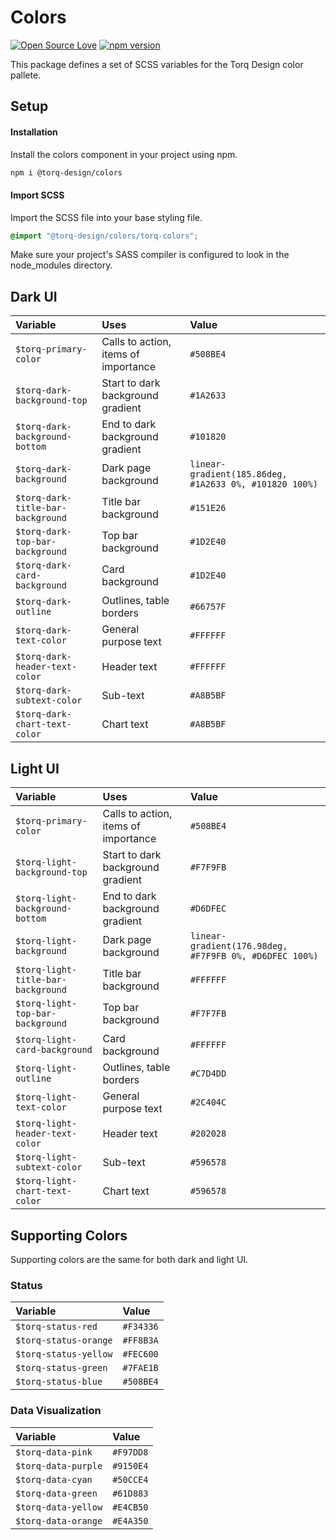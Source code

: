 # Colors

[![Open Source Love](https://badges.frapsoft.com/os/mit/mit.svg?v=102)](https://github.com/ellerbrock/open-source-badge/)
[![npm version](https://badge.fury.io/js/%40torq-design%2Fcolors.svg)](https://badge.fury.io/js/%40torq-design%2Fcolors)

This package defines a set of SCSS variables for the Torq Design color pallete.


<!-- #### [Demo in StackBlitz](https://stackblitz.com/edit/torq-typography-demo) -->

<!-- #### [Full Documentation](torqwebsite) -->


## Setup

#### Installation
Install the colors component in your project using npm.

```bash
npm i @torq-design/colors
```

#### Import SCSS

Import the SCSS file into your base styling file.

```css
@import "@torq-design/colors/torq-colors";
```

Make sure your project's SASS compiler is configured to look in the node_modules directory.


## Dark UI
| Variable                            | Uses                                 | Value     |
| :---------------------------------  | :----------------------------------  | :-------  |
| `$torq-primary-color`               | Calls to action, items of importance | `#508BE4` |
| `$torq-dark-background-top`         | Start to dark background gradient    | `#1A2633` |
| `$torq-dark-background-bottom`      | End to dark background gradient      | `#101820` |
| `$torq-dark-background`             | Dark page background                 | `linear-gradient(185.86deg, #1A2633 0%, #101820 100%)` |
| `$torq-dark-title-bar-background`   | Title bar background                 | `#151E26` |
| `$torq-dark-top-bar-background`     | Top bar background                   | `#1D2E40` |
| `$torq-dark-card-background`        | Card background                      | `#1D2E40` |
| `$torq-dark-outline`                | Outlines, table borders              | `#66757F` |
| `$torq-dark-text-color`             | General purpose text                 | `#FFFFFF` |
| `$torq-dark-header-text-color`      | Header text                          | `#FFFFFF` |
| `$torq-dark-subtext-color`          | Sub-text                             | `#A8B5BF` |
| `$torq-dark-chart-text-color`       | Chart text                           | `#A8B5BF` |


## Light UI
| Variable                            | Uses                                 | Value     |
| :---------------------------------  | :----------------------------------  | :-------  |
| `$torq-primary-color`               | Calls to action, items of importance | `#508BE4` |
| `$torq-light-background-top`        | Start to dark background gradient    | `#F7F9FB` |
| `$torq-light-background-bottom`     | End to dark background gradient      | `#D6DFEC` |
| `$torq-light-background`            | Dark page background                 | `linear-gradient(176.98deg, #F7F9FB 0%, #D6DFEC 100%)` |
| `$torq-light-title-bar-background`  | Title bar background                 | `#FFFFFF` |
| `$torq-light-top-bar-background`    | Top bar background                   | `#F7F7FB` |
| `$torq-light-card-background`       | Card background                      | `#FFFFFF` |
| `$torq-light-outline`               | Outlines, table borders              | `#C7D4DD` |
| `$torq-light-text-color`            | General purpose text                 | `#2C404C` |
| `$torq-light-header-text-color`     | Header text                          | `#202028` |
| `$torq-light-subtext-color`         | Sub-text                             | `#596578` |
| `$torq-light-chart-text-color`      | Chart text                           | `#596578` |

## Supporting Colors

Supporting colors are the same for both dark and light UI.

### Status

| Variable                            | Value     |
| :---------------------------------  | :-------  |
| `$torq-status-red`                  | `#F34336`   |
| `$torq-status-orange`               | `#FF8B3A`   |
| `$torq-status-yellow`               | `#FEC600`   |
| `$torq-status-green`                | `#7FAE1B`  |
| `$torq-status-blue`                 | `#508BE4`   |

### Data Visualization

| Variable                            | Value       |
| :---------------------------------  | :---------  |
| `$torq-data-pink`                   | `#F97DD8`   |
| `$torq-data-purple`                 | `#9150E4`   |
| `$torq-data-cyan`                   | `#50CCE4`   |
| `$torq-data-green`                  | `#61D883`   |
| `$torq-data-yellow`                 | `#E4CB50`   |
| `$torq-data-orange`                 | `#E4A350`   |